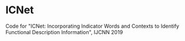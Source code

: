 # ICNet
Code for "ICNet: Incorporating Indicator Words and Contexts to Identify Functional Description Information", IJCNN 2019
